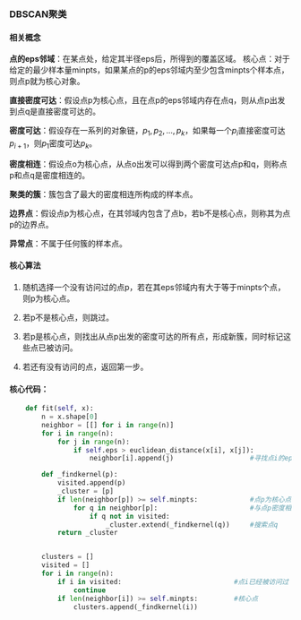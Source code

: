 ### DBSCAN聚类


#### 相关概念

**点的eps邻域**：在某点处，给定其半径eps后，所得到的覆盖区域。
核心点：对于给定的最少样本量minpts，如果某点的p的eps邻域内至少包含minpts个样本点，则点p就为核心对象。

**直接密度可达**：假设点p为核心点，且在点p的eps邻域内存在点q，则从点p出发到点q是直接密度可达的。

**密度可达**：假设存在一系列的对象链，$p_1,p_2,...,p_k$，如果每一个$p_i$直接密度可达$p_{i+1}$，则$p_1$密度可达$p_k$。

**密度相连**：假设点o为核心点，从点o出发可以得到两个密度可达点p和q，则称点p和点q是密度相连的。

**聚类的簇**：簇包含了最大的密度相连所构成的样本点。

**边界点**：假设点p为核心点，在其邻域内包含了点b，若b不是核心点，则称其为点p的边界点。

**异常点**：不属于任何簇的样本点。

#### 核心算法

1) 随机选择一个没有访问过的点p，若在其eps邻域内有大于等于minpts个点，则p为核心点。

2) 若p不是核心点，则跳过。

3) 若p是核心点，则找出从点p出发的密度可达的所有点，形成新簇，同时标记这些点已被访问。

4) 若还有没有访问的点，返回第一步。

#### 核心代码：

```python
    def fit(self, x):
        n = x.shape[0]
        neighbor = [[] for i in range(n)]
        for i in range(n):
            for j in range(n):
                if self.eps > euclidean_distance(x[i], x[j]):
                    neighbor[i].append(j)                   #寻找点i的eps邻域

        def _findkernel(p):
            visited.append(p)
            _cluster = [p]
            if len(neighbor[p]) >= self.minpts:             #点p为核心点
                for q in neighbor[p]:                       #与点p密度相连的点q
                    if q not in visited:
                        _cluster.extend(_findkernel(q))     #搜索点q
            return _cluster


        clusters = []
        visited = []
        for i in range(n):
            if i in visited:                            #点i已经被访问过
                continue
            if len(neighbor[i]) >= self.minpts:         #核心点
                clusters.append(_findkernel(i))
```
